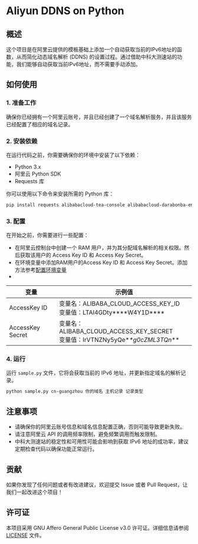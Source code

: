 # Aliyun DDNS on Python

## 概述
这个项目是在阿里云提供的模板基础上添加一个自动获取当前的IPv6地址的函数，从而简化动态域名解析 (DDNS) 的设置过程。通过借助中科大测速站的功能，我们能够自动获取当前IPv6地址，而不需要手动添加。

## 如何使用

### 1. 准备工作
确保你已经拥有一个阿里云账号，并且已经创建了一个域名解析服务，并且该服务已经配置了相应的域名记录。

### 2. 安装依赖
在运行代码之前，你需要确保你的环境中安装了以下依赖：
- Python 3.x
- 阿里云 Python SDK
- Requests 库

你可以使用以下命令来安装所需的 Python 库：

```bash
pip install requests alibabacloud-tea-console alibabacloud-darabonba-env alibabacloud_alidns20150109
```

### 3. 配置
在开始之前，你需要进行一些配置：
- 在阿里云控制台中创建一个 RAM 用户，并为其分配域名解析的相关权限。然后获取该用户的 Access Key ID 和 Access Key Secret。
- 在环境变量中添加RAM用户的Access Key ID 和 Access Key Secret。添加方法参考[配置环境变量](https://help.aliyun.com/zh/sdk/developer-reference/configure-the-alibaba-cloud-accesskey-environment-variable-on-linux-macos-and-windows-systems)
- 
| 变量 | 示例值 |
|------|--------|
| AccessKey ID | 变量名：ALIBABA_CLOUD_ACCESS_KEY_ID<br>变量值：LTAI4GDty\*\*\*\*W4Y1D\*\*\*\* |
| AccessKey Secret | 变量名：ALIBABA_CLOUD_ACCESS_KEY_SECRET<br>变量值：IrVTNZNy5yQe\**\**g0cZML3TQn**** |



### 4. 运行
运行 `sample.py` 文件，它将会获取当前的 IPv6 地址，并更新指定域名的解析记录。

```bash
python sample.py cn-guangzhou 你的域名 主机记录 记录类型
```

## 注意事项
- 请确保你的阿里云账号信息和域名信息配置正确，否则可能导致更新失败。
- 请注意阿里云 API 的调用频率限制，避免频繁调用而触发限制。
- 中科大测速站的稳定性和可用性可能会影响到获取 IPv6 地址的成功率，建议定期检查代码以确保功能正常运行。

## 贡献
如果你发现了任何问题或者有改进建议，欢迎提交 Issue 或者 Pull Request，让我们一起改进这个项目！

## 许可证
本项目采用 GNU Affero General Public License v3.0 许可证。详细信息请参阅 [LICENSE](LICENSE) 文件。
